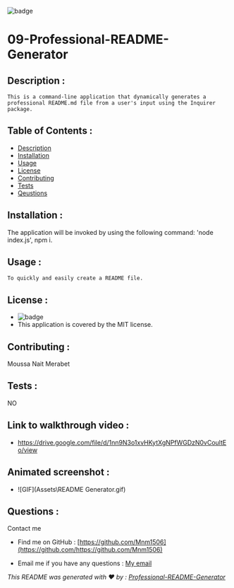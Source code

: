   ![badge](https://img.shields.io/badge/license-MIT-brightgreen)

# 09-Professional-README-Generator
 
  ## Description :
    This is a command-line application that dynamically generates a professional README.md file from a user's input using the Inquirer package.

  ## Table of Contents :
  - [Description](#description)
  - [Installation](#installation)
  - [Usage](#usage)
  - [License](#license)
  - [Contributing](#contributing)
  - [Tests](#tests)
  - [Qeustions](#qeustions)
  
  ## Installation :
   The application will be invoked by using the following command: 'node index.js', npm i.

   ## Usage :
    To quickly and easily create a README file.

  ## License :
  - ![badge](https://img.shields.io/badge/license-MIT-brightgreen)
  - This application is covered by the MIT license.

  ## Contributing :
   Moussa Nait Merabet

  ## Tests :
   NO

  ## Link to walkthrough video : 
  - https://drive.google.com/file/d/1nn9N3o1xvHKytXgNPfWGDzN0vCoultEo/view

  ## Animated screenshot :
  - ![GIF](Assets\README Generator.gif)

  ## Questions :
   Contact me 
   
   - Find me on GitHub : [https://github.com/Mnm1506](https://github.com/https://github.com/Mnm1506)

   - Email me if you have any questions : [My email](https://moussanm2014@gmail.com)

   _This README was generated with ❤️ by : [Professional-README-Generator](https://github.com/Mnm1506/09-Professional-README-Generator)_